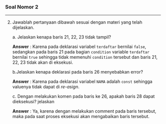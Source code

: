 ### Soal Nomor 2

---

2. Jawablah pertanyaan dibawah sesuai dengan materi yang telah dijelaskan.

   a. Jelaskan kenapa baris 21, 22, 23 tidak tampil?

   **Answer** : Karena pada deklarasi variabel `terdaftar` bernilai `false`, sedangkan pada baris 21 pada bagian `condition` variable `terdaftar` bernilai `true` sehingga tidak memenuhi `condition` tersebut dan baris 21, 22, 23 tidak akan di eksekusi.

   b.Jelaskan kenapa deklarasi pada baris 26 menyebabkan error?

   **Answer** : Karena pada deklarasi variabel `NAMA` adalah `const` sehingga valuenya tidak dapat di _re-asign_.

   c. Dengan melakukan komen pada baris ke 26, apakah baris 28 dapat dieksekusi? jelaskan

   **Answer** : Ya, karena dengan melakukan comment pada baris tersebut, maka pada saat proses eksekusi akan mengabaikan baris tersebut.

